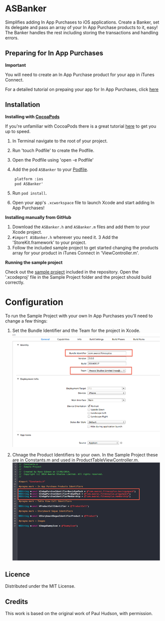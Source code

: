 ASBanker
========

Simplifies adding In App Purchases to iOS applications. Create a Banker, set its delegate and pass an array of your In App Purchase products to it, easy! The Banker handles the rest including storing the transactions and handling errors. 

Preparing for In App Purchases
-----

**Important**

You will need to create an In App Purchase product for your app in iTunes Connect.

For a detailed tutorial on prepaing your app for In App Purchases, click [here](http://www.techotopia.com/index.php/Preparing_an_iOS_7_Application_for_In-App_Purchases) 

Installation
-----

**Installing with [CocoaPods](http://cocoapods.org)**

If you're unfamiliar with CocoaPods there is a great tutorial [here](http://www.raywenderlich.com/12139/introduction-to-cocoapods) to get you up to speed.

1. In Terminal navigate to the root of your project.
2. Run 'touch Podfile' to create the Podfile.
3. Open the Podfile using 'open -e Podfile'
4. Add the pod `ASBanker` to your [Podfile](https://github.com/CocoaPods/CocoaPods/wiki/A-Podfile).

    	platform :ios
    	pod ASBanker'

5. Run `pod install`.
6. Open your app's `.xcworkspace` file to launch Xcode and start adding In App Purchases!

**Installing manually from GitHub**

1.	Download the `ASBanker.h` and `ASBanker.m` files and add them to your Xcode project.
2.	`#import ASBanker.h` wherever you need it.
3	Add the 'StoreKit.framework' to your project.
4.	Follow the included sample project to get started changing the products array for your product in iTunes Connect in 'ViewController.m'.

**Running the sample project**

Check out the [sample project](https://github.com/AwaraiStudios/ASBanker/tree/master/Sample%20Project) included in the repository. Open the '.xcodeproj' file in the Sample Project folder and the project should build correctly.

Configuration
========

To run the Sample Project with your own In App Purchases you'll need to change a few things:

1.  Set the Bundle Identifier and the Team for the project in Xcode.
![](/Images/Bundle-Identifier.png?raw=true "")

2.  Chnage the Product Identifiers to your own. In the Sample Project these are in Constants.m and used in ProductTableViewController.m.
![](/Images/Product-Identifiers.png?raw=true "")

Licence
-------

Distributed under the MIT License.

Credits
-------

This work is based on the original work of Paul Hudson, with permission.
